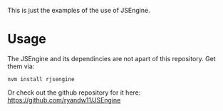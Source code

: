 This is just the examples of the use of JSEngine.

# Usage
The JSEngine and its dependincies are not apart of this repository. Get them via:
```
nvm install rjsengine
```
Or check out the github repository for it here:
https://github.com/ryandw11/JSEngine
